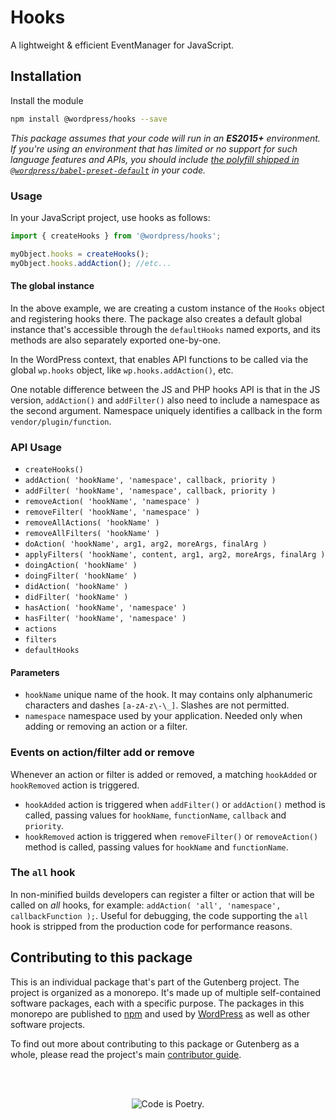 # Hooks

A lightweight & efficient EventManager for JavaScript.

## Installation

Install the module

```bash
npm install @wordpress/hooks --save
```

_This package assumes that your code will run in an **ES2015+** environment. If you're using an environment that has limited or no support for such language features and APIs, you should include [the polyfill shipped in `@wordpress/babel-preset-default`](https://github.com/WordPress/gutenberg/tree/HEAD/packages/babel-preset-default#polyfill) in your code._

### Usage

In your JavaScript project, use hooks as follows:

```javascript
import { createHooks } from '@wordpress/hooks';

myObject.hooks = createHooks();
myObject.hooks.addAction(); //etc...
```

#### The global instance

In the above example, we are creating a custom instance of the `Hooks` object and registering hooks there. The package also creates a default global instance that's accessible through the `defaultHooks` named exports, and its methods are also separately exported one-by-one.

In the WordPress context, that enables API functions to be called via the global `wp.hooks` object, like `wp.hooks.addAction()`, etc.

One notable difference between the JS and PHP hooks API is that in the JS version, `addAction()` and `addFilter()` also need to include a namespace as the second argument. Namespace uniquely identifies a callback in the form `vendor/plugin/function`.

### API Usage

-   `createHooks()`
-   `addAction( 'hookName', 'namespace', callback, priority )`
-   `addFilter( 'hookName', 'namespace', callback, priority )`
-   `removeAction( 'hookName', 'namespace' )`
-   `removeFilter( 'hookName', 'namespace' )`
-   `removeAllActions( 'hookName' )`
-   `removeAllFilters( 'hookName' )`
-   `doAction( 'hookName', arg1, arg2, moreArgs, finalArg )`
-   `applyFilters( 'hookName', content, arg1, arg2, moreArgs, finalArg )`
-   `doingAction( 'hookName' )`
-   `doingFilter( 'hookName' )`
-   `didAction( 'hookName' )`
-   `didFilter( 'hookName' )`
-   `hasAction( 'hookName', 'namespace' )`
-   `hasFilter( 'hookName', 'namespace' )`
-   `actions`
-   `filters`
-   `defaultHooks`


#### Parameters

- `hookName` unique name of the hook. It may contains only alphanumeric characters and dashes `[a-zA-z\-\_]`. Slashes are not permitted.
- `namespace` namespace used by your application. Needed only when adding or removing an action or a filter.

### Events on action/filter add or remove

Whenever an action or filter is added or removed, a matching `hookAdded` or `hookRemoved` action is triggered.

-   `hookAdded` action is triggered when `addFilter()` or `addAction()` method is called, passing values for `hookName`, `functionName`, `callback` and `priority`.
-   `hookRemoved` action is triggered when `removeFilter()` or `removeAction()` method is called, passing values for `hookName` and `functionName`.

### The `all` hook

In non-minified builds developers can register a filter or action that will be called on _all_ hooks, for example: `addAction( 'all', 'namespace', callbackFunction );`. Useful for debugging, the code supporting the `all` hook is stripped from the production code for performance reasons.

## Contributing to this package

This is an individual package that's part of the Gutenberg project. The project is organized as a monorepo. It's made up of multiple self-contained software packages, each with a specific purpose. The packages in this monorepo are published to [npm](https://www.npmjs.com/) and used by [WordPress](https://make.wordpress.org/core/) as well as other software projects.

To find out more about contributing to this package or Gutenberg as a whole, please read the project's main [contributor guide](https://github.com/WordPress/gutenberg/tree/HEAD/CONTRIBUTING.md).

<br /><br /><p align="center"><img src="https://s.w.org/style/images/codeispoetry.png?1" alt="Code is Poetry." /></p>
